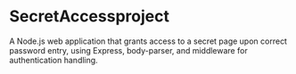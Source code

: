 # SecretAccessproject
A Node.js web application that grants access to a secret page upon correct password entry, using Express, body-parser, and middleware for authentication handling.

